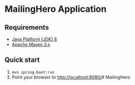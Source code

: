 MailingHero Application
============================

Requirements
------------
* [Java Platform (JDK) 8](http://www.oracle.com/technetwork/java/javase/downloads/index.html)
* [Apache Maven 3.x](http://maven.apache.org/)

Quick start
-----------
1. `mvn spring-boot:run`
3. Point your browser to [http://localhost:8080/](http://localhost:8080/)# MailingHero
